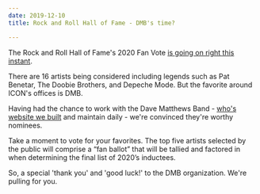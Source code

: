 ```yaml
---
date: 2019-12-10
title: Rock and Roll Hall of Fame - DMB's time?

---
```

The Rock and Roll Hall of Fame's 2020 Fan Vote [is going on right this instant](https://vote.rockhall.com/).

There are 16 artists being considered including legends such as Pat Benetar, The Doobie Brothers, and Depeche Mode.  But the favorite around ICON's offices is DMB.

Having had the chance to work with the Dave Matthews Band - [who's website we built](https://www.davematthewsband.com/) and maintain daily - we're convinced they're worthy nominees.

Take a moment to vote for your favorites.  The top five artists selected by the public will comprise a “fan ballot” that will be tallied and factored in when determining the final list of 2020’s inductees.

So, a special 'thank you' and 'good luck!' to the DMB organization.  We're pulling for you.